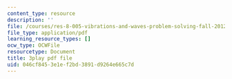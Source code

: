 ```yaml
---
content_type: resource
description: ''
file: /courses/res-8-005-vibrations-and-waves-problem-solving-fall-2012/046cf8453e1ef2bd3891d9264e665c7d_j1ADxLi1wYg.pdf
file_type: application/pdf
learning_resource_types: []
ocw_type: OCWFile
resourcetype: Document
title: 3play pdf file
uid: 046cf845-3e1e-f2bd-3891-d9264e665c7d
---
```

